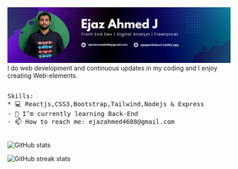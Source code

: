 
<img src='Purple Gradient Digital Marketing LinkedIn Banner.png'/>                
<!-- ![Profile views](https://gpvc.arturio.dev/Ejaz-100400)   -->
I do web development and continuous updates in my coding and I enjoy creating Web-elements.
<pre> 
Skills: 
* 💻 Reactjs,CSS3,Bootstrap,Tailwind,Nodejs & Express 
- 🌱 I’m currently learning Back-End   
- 📫 How to reach me: ejazahmed4688@gmail.com  

</pre>
<!-- <video src="https://github.com/Ejaz-100400/media/blob/main/ejaportfolio.mp4"></video> -->
<!-- [![trophy](https://github-profile-trophy.vercel.app/?username=Ejaz-100400)](https://github.com/ryo-ma/github-profile-trophy) -->
<!--[![Top Langs](https://github-readme-stats.vercel.app/api/top-langs/?username=Ejaz-100400)](https://github.com/anuraghazra/github-readme-stats)-->

![GitHub stats](https://github-readme-stats.vercel.app/api?username=Ejaz-100400&show_icons=true)  

![GitHub streak stats](https://github-readme-streak-stats.herokuapp.com/?user=Ejaz-100400)  
<!--![GitHub Activity Graph](https://activity-graph.herokuapp.com/graph?username=Ejaz-100400) --> 

